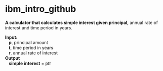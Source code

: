 # ibm_intro_github
**A calculator that calculates simple interest given principal**, annual rate of interest and time period in years.  
  
**Input:**    
&nbsp;&nbsp;&nbsp;**p**, principal amount  
&nbsp;&nbsp;&nbsp;**t**, time period in years  
&nbsp;&nbsp;&nbsp;**r**, annual rate of interest  
**Output**  
&nbsp;&nbsp;&nbsp;**simple interest** = p*t*r  
